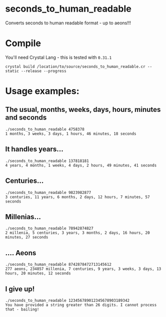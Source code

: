 # seconds_to_human_readable
Converts seconds to human readable format - up to aeons!!!

# Compile

You'll need Crystal Lang - this is tested with `0.31.1`

```
crystal build /location/to/source/seconds_to_human_readable.cr --static --release --progress
```

# Usage examples:

## The usual, months, weeks, days, hours, minutes and seconds

```
./seconds_to_human_readable 4758378
1 months, 3 weeks, 3 days, 1 hours, 46 minutes, 18 seconds
```

## It handles years...

```
./seconds_to_human_readable 137818181
4 years, 4 months, 1 weeks, 4 days, 2 hours, 49 minutes, 41 seconds
```
## Centuries...

```
./seconds_to_human_readable 9823982877
3 centuries, 11 years, 6 months, 2 days, 12 hours, 7 minutes, 57 seconds
```

## Millenias...

```
./seconds_to_human_readable 78942874827
2 millenia, 5 centuries, 3 years, 3 months, 2 days, 16 hours, 20 minutes, 27 seconds
```

## .... Aeons

```
./seconds_to_human_readable 8742878472713145612
277 aeons, 234857 millenia, 7 centuries, 9 years, 3 weeks, 3 days, 13 hours, 20 minutes, 12 seconds
```

## I give up!

```
./seconds_to_human_readable 123456789012345678903189342
You have provided a string greater than 26 digits. I cannot process that - bailing!
```
